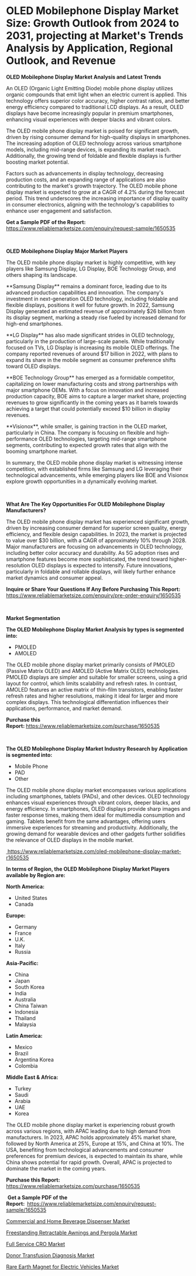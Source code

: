 <p><h1>OLED Mobilephone Display Market Size: Growth Outlook from 2024 to 2031, projecting at Market's Trends Analysis by Application, Regional Outlook, and Revenue</h1></p><p><strong>OLED Mobilephone Display Market Analysis and Latest Trends</strong></p>
<p><p>An OLED (Organic Light Emitting Diode) mobile phone display utilizes organic compounds that emit light when an electric current is applied. This technology offers superior color accuracy, higher contrast ratios, and better energy efficiency compared to traditional LCD displays. As a result, OLED displays have become increasingly popular in premium smartphones, enhancing visual experiences with deeper blacks and vibrant colors.</p><p>The OLED mobile phone display market is poised for significant growth, driven by rising consumer demand for high-quality displays in smartphones. The increasing adoption of OLED technology across various smartphone models, including mid-range devices, is expanding its market reach. Additionally, the growing trend of foldable and flexible displays is further boosting market potential.</p><p>Factors such as advancements in display technology, decreasing production costs, and an expanding range of applications are also contributing to the market's growth trajectory. The OLED mobile phone display market is expected to grow at a CAGR of 4.2% during the forecast period. This trend underscores the increasing importance of display quality in consumer electronics, aligning with the technology's capabilities to enhance user engagement and satisfaction.</p></p>
<p><strong>Get a Sample PDF of the Report:&nbsp;</strong> <a href="https://www.reliablemarketsize.com/enquiry/request-sample/1650535?utm_campaign=1105&utm_medium=2&utm_source=Github&utm_content=ia&utm_term=08122024&utm_id=oled-mobilephone-display">https://www.reliablemarketsize.com/enquiry/request-sample/1650535</a></p>
<p>&nbsp;</p>
<p><strong>OLED Mobilephone Display Major Market Players</strong></p>
<p><p>The OLED mobile phone display market is highly competitive, with key players like Samsung Display, LG Display, BOE Technology Group, and others shaping its landscape. </p><p>**Samsung Display** remains a dominant force, leading due to its advanced production capabilities and innovation. The company's investment in next-generation OLED technology, including foldable and flexible displays, positions it well for future growth. In 2022, Samsung Display generated an estimated revenue of approximately $26 billion from its display segment, marking a steady rise fueled by increased demand for high-end smartphones.</p><p>**LG Display** has also made significant strides in OLED technology, particularly in the production of large-scale panels. While traditionally focused on TVs, LG Display is increasing its mobile OLED offerings. The company reported revenues of around $17 billion in 2022, with plans to expand its share in the mobile segment as consumer preference shifts toward OLED displays.</p><p>**BOE Technology Group** has emerged as a formidable competitor, capitalizing on lower manufacturing costs and strong partnerships with major smartphone OEMs. With a focus on innovation and increased production capacity, BOE aims to capture a larger market share, projecting revenues to grow significantly in the coming years as it barrels towards achieving a target that could potentially exceed $10 billion in display revenues.</p><p>**Visionox**, while smaller, is gaining traction in the OLED market, particularly in China. The company is focusing on flexible and high-performance OLED technologies, targeting mid-range smartphone segments, contributing to expected growth rates that align with the booming smartphone market.</p><p>In summary, the OLED mobile phone display market is witnessing intense competition, with established firms like Samsung and LG leveraging their technological advancements, while emerging players like BOE and Visionox explore growth opportunities in a dynamically evolving market.</p></p>
<p>&nbsp;</p>
<p><strong>What Are The Key Opportunities For OLED Mobilephone Display Manufacturers?</strong></p>
<p><p>The OLED mobile phone display market has experienced significant growth, driven by increasing consumer demand for superior screen quality, energy efficiency, and flexible design capabilities. In 2023, the market is projected to value over $30 billion, with a CAGR of approximately 10% through 2028. Major manufacturers are focusing on advancements in OLED technology, including better color accuracy and durability. As 5G adoption rises and smartphone features become more sophisticated, the trend toward higher-resolution OLED displays is expected to intensify. Future innovations, particularly in foldable and rollable displays, will likely further enhance market dynamics and consumer appeal.</p></p>
<p><strong>Inquire or Share Your Questions If Any Before Purchasing This Report:</strong> <a href="https://www.reliablemarketsize.com/enquiry/pre-order-enquiry/1650535?utm_campaign=1105&utm_medium=2&utm_source=Github&utm_content=ia&utm_term=08122024&utm_id=oled-mobilephone-display">https://www.reliablemarketsize.com/enquiry/pre-order-enquiry/1650535</a></p>
<p>&nbsp;</p>
<p><strong>Market Segmentation</strong></p>
<p><strong>The OLED Mobilephone Display Market Analysis by types is segmented into:</strong></p>
<p><ul><li>PMOLED</li><li>AMOLED</li></ul></p>
<p><p>The OLED mobile phone display market primarily consists of PMOLED (Passive Matrix OLED) and AMOLED (Active Matrix OLED) technologies. PMOLED displays are simpler and suitable for smaller screens, using a grid layout for control, which limits scalability and refresh rates. In contrast, AMOLED features an active matrix of thin-film transistors, enabling faster refresh rates and higher resolutions, making it ideal for larger and more complex displays. This technological differentiation influences their applications, performance, and market demand.</p></p>
<p><strong>Purchase this Report:&nbsp;</strong><a href="https://www.reliablemarketsize.com/purchase/1650535?utm_campaign=1105&utm_medium=2&utm_source=Github&utm_content=ia&utm_term=08122024&utm_id=oled-mobilephone-display">https://www.reliablemarketsize.com/purchase/1650535</a></p>
<p>&nbsp;</p>
<p><strong>The OLED Mobilephone Display Market Industry Research by Application is segmented into:</strong></p>
<p><ul><li>Mobile Phone</li><li>PAD</li><li>Other</li></ul></p>
<p><p>The OLED mobile phone display market encompasses various applications including smartphones, tablets (PADs), and other devices. OLED technology enhances visual experiences through vibrant colors, deeper blacks, and energy efficiency. In smartphones, OLED displays provide sharp images and faster response times, making them ideal for multimedia consumption and gaming. Tablets benefit from the same advantages, offering users immersive experiences for streaming and productivity. Additionally, the growing demand for wearable devices and other gadgets further solidifies the relevance of OLED displays in the mobile market.</p></p>
<p><a href="https://www.reliablemarketsize.com/oled-mobilephone-display-market-r1650535?utm_campaign=1105&utm_medium=2&utm_source=Github&utm_content=ia&utm_term=08122024&utm_id=oled-mobilephone-display">&nbsp;https://www.reliablemarketsize.com/oled-mobilephone-display-market-r1650535</a></p>
<p><strong>In terms of Region, the OLED Mobilephone Display Market Players available by Region are:</strong></p>
<p>
    <p> <strong> North America: </strong>
        <ul>
            <li>United States</li>
            <li>Canada</li>
        </ul>
        </p> 
    <p> <strong> Europe: </strong>
        <ul>
            <li>Germany</li>
            <li>France</li>
            <li>U.K.</li>
            <li>Italy</li>
            <li>Russia</li>
        </ul>
        </p> 
    <p> <strong> Asia-Pacific: </strong>
        <ul>
            <li>China</li>
            <li>Japan</li>
            <li>South Korea</li>
            <li>India</li>
            <li>Australia</li>
            <li>China Taiwan</li>
            <li>Indonesia</li>
            <li>Thailand</li>
            <li>Malaysia</li>
        </ul>
        </p> 
    <p> <strong> Latin America: </strong>
        <ul>
            <li>Mexico</li>
            <li>Brazil</li>
            <li>Argentina Korea</li>
            <li>Colombia</li>
        </ul>
        </p> 
    <p> <strong> Middle East & Africa: </strong>
        <ul>
            <li>Turkey</li>
            <li>Saudi</li>
            <li>Arabia</li>
            <li>UAE</li>
            <li>Korea</li>
        </ul>
    </p>
    </p>
<p><p>The OLED mobile phone display market is experiencing robust growth across various regions, with APAC leading due to high demand from manufacturers. In 2023, APAC holds approximately 45% market share, followed by North America at 25%, Europe at 15%, and China at 10%. The USA, benefiting from technological advancements and consumer preferences for premium devices, is expected to maintain its share, while China shows potential for rapid growth. Overall, APAC is projected to dominate the market in the coming years.</p></p>
<p><strong>Purchase this Report: </strong><a href="https://www.reliablemarketsize.com/purchase/1650535?utm_campaign=1105&utm_medium=2&utm_source=Github&utm_content=ia&utm_term=08122024&utm_id=oled-mobilephone-display">https://www.reliablemarketsize.com/purchase/1650535</a></p>
<p>&nbsp;<strong>Get a Sample PDF of the Report:&nbsp;&nbsp;</strong><a href="https://www.reliablemarketsize.com/enquiry/request-sample/1650535?utm_campaign=1105&utm_medium=2&utm_source=Github&utm_content=ia&utm_term=08122024&utm_id=oled-mobilephone-display">https://www.reliablemarketsize.com/enquiry/request-sample/1650535</a></p>
<p><strong></strong></p>
<p><p><a href="https://www.linkedin.com/pulse/global-commercial-home-beverage-dispenser-market-trends-analysis-a1ihf?utm_campaign=1105&utm_medium=2&utm_source=Github&utm_content=ia&utm_term=08122024&utm_id=oled-mobilephone-display">Commercial and Home Beverage Dispenser Market</a></p><p><a href="https://www.linkedin.com/pulse/the-sympatico-insight-9odme?utm_campaign=1105&utm_medium=2&utm_source=Github&utm_content=ia&utm_term=08122024&utm_id=oled-mobilephone-display">Freestanding Retractable Awnings and Pergola Market</a></p><p><a href="https://issuu.com/reportprime-2/docs/full-service-cro-market-size-2030.pptx?utm_campaign=1105&utm_medium=2&utm_source=Github&utm_content=ia&utm_term=08122024&utm_id=oled-mobilephone-display">Full Service CRO Market</a></p><p><a href="https://issuu.com/reportprime-2/docs/donor-transfusion-diagnosis-market-size-2030.pptx?utm_campaign=1105&utm_medium=2&utm_source=Github&utm_content=ia&utm_term=08122024&utm_id=oled-mobilephone-display">Donor Transfusion Diagnosis Market</a></p><p><a href="https://www.linkedin.com/pulse/compreh-proposis-fbaif?utm_campaign=1105&utm_medium=2&utm_source=Github&utm_content=ia&utm_term=08122024&utm_id=oled-mobilephone-display">Rare Earth Magnet for Electric Vehicles Market</a></p></p>